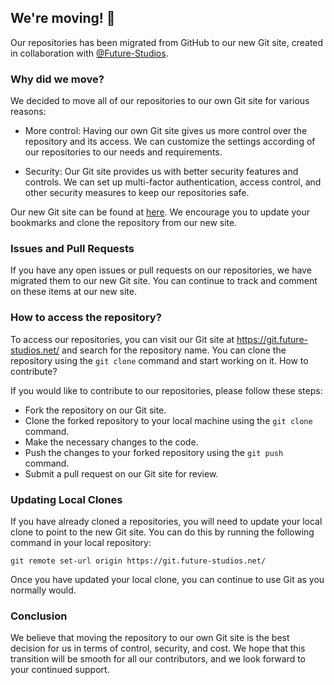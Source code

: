 ## We're moving! 👋

Our repositories has been migrated from GitHub to our new Git site, created in collaboration with [@Future-Studios](https://github.com/Future-Studios).

### Why did we move?

We decided to move all of our repositories to our own Git site for various reasons:

- More control: Having our own Git site gives us more control over the repository and its access. We can customize the settings according of our repositories to our needs and requirements.

- Security: Our Git site provides us with better security features and controls. We can set up multi-factor authentication, access control, and other security measures to keep our repositories safe.

Our new Git site can be found at [here](https://git.future-studios.net/). We encourage you to update your bookmarks and clone the repository from our new site.

### Issues and Pull Requests

If you have any open issues or pull requests on our repositories, we have migrated them to our new Git site. You can continue to track and comment on these items at our new site.

### How to access the repository?

To access our repositories, you can visit our Git site at https://git.future-studios.net/ and search for the repository name. You can clone the repository using the `git clone` command and start working on it.
How to contribute?

If you would like to contribute to our repositories, please follow these steps:

- Fork the repository on our Git site.
- Clone the forked repository to your local machine using the `git clone` command.
- Make the necessary changes to the code.
- Push the changes to your forked repository using the `git push` command.
- Submit a pull request on our Git site for review.

###  Updating Local Clones

If you have already cloned a repositories, you will need to update your local clone to point to the new Git site. You can do this by running the following command in your local repository:

```
git remote set-url origin https://git.future-studios.net/
```
Once you have updated your local clone, you can continue to use Git as you normally would.

### Conclusion

We believe that moving the repository to our own Git site is the best decision for us in terms of control, security, and cost. We hope that this transition will be smooth for all our contributors, and we look forward to your continued support.
